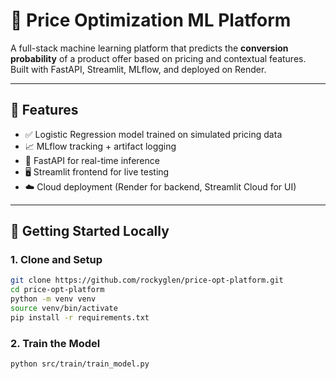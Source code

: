 # 🧠 Price Optimization ML Platform

A full-stack machine learning platform that predicts the **conversion probability** of a product offer based on pricing and contextual features. Built with FastAPI, Streamlit, MLflow, and deployed on Render.

---

## 🚀 Features

- ✅ Logistic Regression model trained on simulated pricing data  
- 📈 MLflow tracking + artifact logging  
- 🔌 FastAPI for real-time inference  
- 🖥️ Streamlit frontend for live testing  
- ☁️ Cloud deployment (Render for backend, Streamlit Cloud for UI)

---


## 🧪 Getting Started Locally

### 1. Clone and Setup

```bash
git clone https://github.com/rockyglen/price-opt-platform.git
cd price-opt-platform
python -m venv venv
source venv/bin/activate     
pip install -r requirements.txt
```

### 2. Train the Model

```bash
python src/train/train_model.py
```




